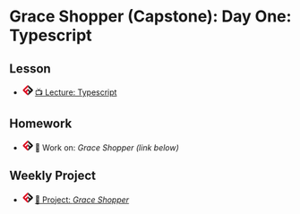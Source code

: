 # Grace Shopper (Capstone): Day One: Typescript

## Lesson

- ![FSA](/logo.png) [📺 Lecture: Typescript](https://youtu.be/gWoiIiYHjKU)

## Homework

- ![FSA](/logo.png) 🔬 Work on: _Grace Shopper (link below)_

## Weekly Project

- ![FSA](/logo.png) [🔬 Project: _Grace Shopper_](https://learn.fullstackacademy.com/workshop/5ece807ae423f6000461d41e/content/5ece82cce423f6000461d4f2/text)
